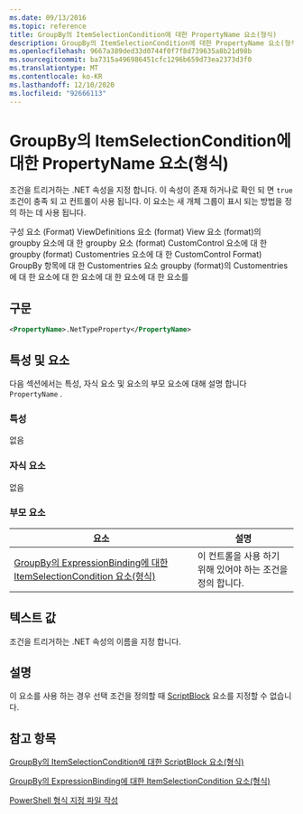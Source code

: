 ```yaml
---
ms.date: 09/13/2016
ms.topic: reference
title: GroupBy의 ItemSelectionCondition에 대한 PropertyName 요소(형식)
description: GroupBy의 ItemSelectionCondition에 대한 PropertyName 요소(형식)
ms.openlocfilehash: 9667a389ded33d0744f0f7f8d739635a8b21d98b
ms.sourcegitcommit: ba7315a496986451cfc1296b659d73ea2373d3f0
ms.translationtype: MT
ms.contentlocale: ko-KR
ms.lasthandoff: 12/10/2020
ms.locfileid: "92666113"
---
```

# <a name="propertyname-element-for-itemselectioncondition-for-groupby-format"></a>GroupBy의 ItemSelectionCondition에 대한 PropertyName 요소(형식)

조건을 트리거하는 .NET 속성을 지정 합니다. 이 속성이 존재 하거나로 확인 되 면 `true` 조건이 충족 되 고 컨트롤이 사용 됩니다. 이 요소는 새 개체 그룹이 표시 되는 방법을 정의 하는 데 사용 됩니다.

구성 요소 (Format) ViewDefinitions 요소 (format) View 요소 (format)의 groupby 요소에 대 한 groupby 요소 (format) CustomControl 요소에 대 한 groupby (format) Customentries 요소에 대 한 CustomControl Format) GroupBy 항목에 대 한 Customentries 요소 groupby (format)의 Customentries에 대 한 요소에 대 한 요소에 대 한 요소에 대 한 요소를

## <a name="syntax"></a>구문

```xml
<PropertyName>.NetTypeProperty</PropertyName>
```

## <a name="attributes-and-elements"></a>특성 및 요소

다음 섹션에서는 특성, 자식 요소 및 요소의 부모 요소에 대해 설명 합니다 `PropertyName` .

### <a name="attributes"></a>특성

없음

### <a name="child-elements"></a>자식 요소

없음

### <a name="parent-elements"></a>부모 요소

|요소|설명|
|-------------|-----------------|
|[GroupBy의 ExpressionBinding에 대한 ItemSelectionCondition 요소(형식)](./itemselectioncondition-element-for-expressionbinding-for-groupby-format.md)|이 컨트롤을 사용 하기 위해 있어야 하는 조건을 정의 합니다.|

## <a name="text-value"></a>텍스트 값

조건을 트리거하는 .NET 속성의 이름을 지정 합니다.

## <a name="remarks"></a>설명

이 요소를 사용 하는 경우 선택 조건을 정의할 때 [ScriptBlock](./scriptblock-element-for-itemselectioncondition-for-groupby-format.md) 요소를 지정할 수 없습니다.

## <a name="see-also"></a>참고 항목

[GroupBy의 ItemSelectionCondition에 대한 ScriptBlock 요소(형식)](./scriptblock-element-for-itemselectioncondition-for-groupby-format.md)

[GroupBy의 ExpressionBinding에 대한 ItemSelectionCondition 요소(형식)](./itemselectioncondition-element-for-expressionbinding-for-groupby-format.md)

[PowerShell 형식 지정 파일 작성](./writing-a-powershell-formatting-file.md)
